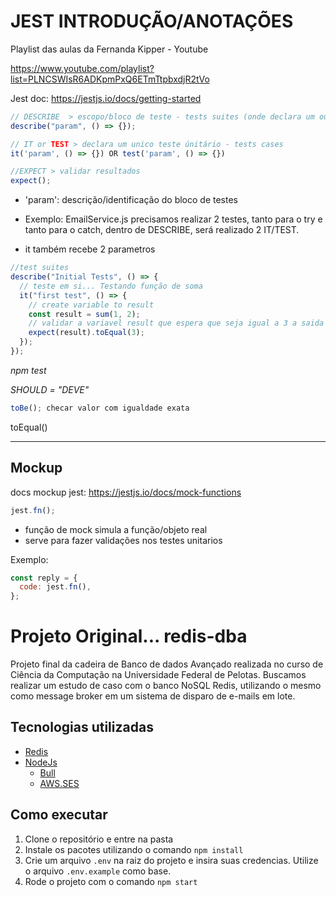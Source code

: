 # JEST INTRODUÇÃO/ANOTAÇÕES

Playlist das aulas da Fernanda Kipper - Youtube

https://www.youtube.com/playlist?list=PLNCSWIsR6ADKpmPxQ6ETmTtpbxdjR2tVo

Jest doc: https://jestjs.io/docs/getting-started

```js
// DESCRIBE  > escopo/bloco de teste - tests suites (onde declara um ou mais testes)
describe("param", () => {});
```

```js
// IT or TEST > declara um unico teste únitário - tests cases
it('param', () => {}) OR test('param', () => {})
```

```js
//EXPECT > validar resultados
expect();
```

- 'param': descrição/identificação do bloco de testes

- Exemplo: EmailService.js precisamos realizar 2 testes, tanto para o try e tanto para o catch, dentro de DESCRIBE, será realizado 2 IT/TEST.

- it também recebe 2 parametros

```js
//test suites
describe("Initial Tests", () => {
  // teste em si... Testando função de soma
  it("first test", () => {
    // create variable to result
    const result = sum(1, 2);
    // validar a variavel result que espera que seja igual a 3 a saida
    expect(result).toEqual(3);
  });
});
```

_npm test_

_SHOULD = "DEVE"_

```js
toBe(); checar valor com igualdade exata
```

toEqual()

---

## Mockup

docs mockup jest: https://jestjs.io/docs/mock-functions

```js
jest.fn();
```

- função de mock simula a função/objeto real
- serve para fazer validações nos testes unitarios

Exemplo:

```js
const reply = {
  code: jest.fn(),
};
```


# Projeto Original... redis-dba

Projeto final da cadeira de Banco de dados Avançado realizada no curso de Ciência da Computação na Universidade Federal de Pelotas. Buscamos realizar um estudo de caso com o banco NoSQL Redis, utilizando o mesmo como message broker em um sistema de disparo de e-mails em lote.


## Tecnologias utilizadas

- [Redis](https://redis.io/)
- [NodeJs](https://nodejs.org/)
    - [Bull](https://github.com/OptimalBits/bull)
    - [AWS.SES](https://docs.aws.amazon.com/AWSJavaScriptSDK/latest/AWS/SES.html#constructor-property)

## Como executar

1. Clone o repositório e entre na pasta
2. Instale os pacotes utilizando o comando `npm install`
3. Crie um arquivo `.env` na raiz do projeto e insira suas credencias. Utilize o arquivo `.env.example` como base.
4. Rode o projeto com o comando `npm start`
